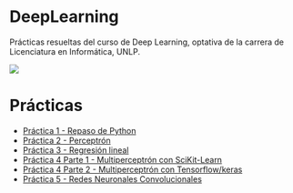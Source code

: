 # DeepLearning
Prácticas resueltas del curso de Deep Learning, optativa de la carrera de Licenciatura en Informática, UNLP. 

![](https://lh3.googleusercontent.com/NU6VmTJqpO_IYHi5PkIzxOhhPxnHj7yv0NFDj5DyvBdMRTvfoyR92MMjZ2xDW_5hupBQRhkhb_u3uk8XDb0SdV206x1uipGozNe7ZXCM0bh1D7qOPaKjpvN16N-__Jaux1OQUBbe) 

<h1>Prácticas</h1>
<ul>
  <li><a href="https://github.com/pamelaAHeredia/DeepLearning/blob/main/P1/DeepLearning_practica1.ipynb">Práctica 1 - Repaso de Python </a></li>
  <li><a href="https://github.com/pamelaAHeredia/DeepLearning/blob/main/P2/deepLearning_Practica2.ipynb">Práctica 2 - Perceptrón </a></li>
  <li><a href="https://github.com/pamelaAHeredia/DeepLearning/blob/main/P3/DeepLearning_Practica3.ipynb">Práctica 3 - Regresión lineal </a></li>
  <li><a href="https://github.com/pamelaAHeredia/DeepLearning/blob/main/P4/DeepLearning_practica4_parte1.ipynb"> Práctica 4 Parte 1 - Multiperceptrón con SciKit-Learn </a></li>
  <li><a href="https://github.com/pamelaAHeredia/DeepLearning/blob/main/P4/DeepLearning_practica4_parte2.ipynb"> Práctica 4 Parte 2 - Multiperceptrón con Tensorflow/keras </a></li>
  <li><a href="">Práctica 5 - Redes Neuronales Convolucionales </a></li>
</ul>

